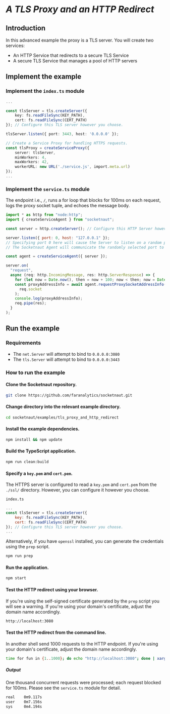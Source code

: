 # _A TLS Proxy and an HTTP Redirect_

## Introduction

In this advanced example the proxy is a TLS server. You will create two services:

- An HTTP Service that redirects to a secure TLS Service
- A secure TLS Service that manages a pool of HTTP servers

## Implement the example

### Implement the `index.ts` module

```ts
...

const tlsServer = tls.createServer({
    key: fs.readFileSync(KEY_PATH),
    cert: fs.readFileSync(CERT_PATH)
}); // Configure this TLS server however you choose.

tlsServer.listen({ port: 3443, host: '0.0.0.0' });

// Create a Service Proxy for handling HTTPS requests.
const tlsProxy = createServiceProxy({
    server: tlsServer,
    minWorkers: 4,
    maxWorkers: 42,
    workerURL: new URL('./service.js', import.meta.url)
});
...
```

### Implement the `service.ts` module

The endpoint i.e., `/`, runs a for loop that blocks for 100ms on each request, logs the proxy socket tuple, and echoes the message body.

```js
import * as http from "node:http";
import { createServiceAgent } from "socketnaut";

const server = http.createServer(); // Configure this HTTP Server however you choose.

server.listen({ port: 0, host: "127.0.0.1" });
// Specifying port 0 here will cause the Server to listen on a random port.
// The Socketnaut Agent will communicate the randomly selected port to the ServiceProxy.

const agent = createServiceAgent({ server });

server.on(
  "request",
  async (req: http.IncomingMessage, res: http.ServerResponse) => {
    for (let now = Date.now(), then = now + 100; now < then; now = Date.now()); // Block for 100 milliseconds.
    const proxyAddressInfo = await agent.requestProxySocketAddressInfo(
      req.socket
    );
    console.log(proxyAddressInfo);
    req.pipe(res);
  }
);
```

## Run the example

### Requirements

- The `net.Server` will attempt to bind to `0.0.0.0:3080`
- The `tls.Server` will attempt to bind to `0.0.0.0:3443`

### How to run the example

#### Clone the Socketnaut repository.

```bash
git clone https://github.com/faranalytics/socketnaut.git
```

#### Change directory into the relevant example directory.

```bash
cd socketnaut/examples/tls_proxy_and_http_redirect
```

#### Install the example dependencies.

```bash
npm install && npm update
```

#### Build the TypeScript application.

```bash
npm run clean:build
```

#### Specify a `key.pem` and `cert.pem`.

The HTTPS server is configured to read a `key.pem` and `cert.pem` from the `./ssl/` directory. However, you can configure it however you choose.

`index.ts`

```js
...
const tlsServer = tls.createServer({
    key: fs.readFileSync(KEY_PATH),
    cert: fs.readFileSync(CERT_PATH)
}); // Configure this TLS server however you choose.
...
```

Alternatively, if you have `openssl` installed, you can generate the credentials using the `prep` script.

```bash
npm run prep
```

#### Run the application.

```bash
npm start
```

#### Test the HTTP redirect using your browser.

If you're using the self-signed certificate generated by the `prep` script you will see a warning. If you're using your domain's certificate, adjust the domain name accordingly.

```bash
http://localhost:3080
```

#### Test the HTTP redirect from the command line.

In another shell send 1000 requests to the HTTP endpoint. If you're using your domain's certificate, adjust the domain name accordingly.

```bash
time for fun in {1..1000}; do echo "http://localhost:3080"; done | xargs -n1 -P1000 curl -k -L
```

##### Output

One thousand concurrent requests were processed; each request blocked for 100ms. Please see the `service.ts` module for detail.

```bash
real    0m9.117s
user    0m7.156s
sys     0m4.194s
```
